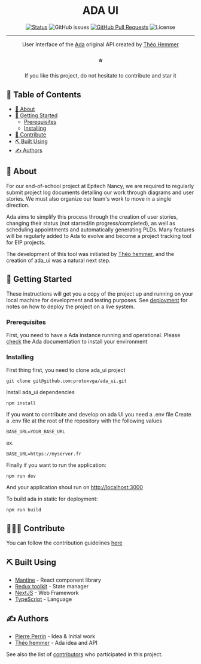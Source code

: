 <h1 align="center">ADA UI</h1>

<div align="center">

[![Status](https://img.shields.io/badge/status-active-success.svg)]()
![GitHub issues](https://img.shields.io/github/issues/protoxvga/ada_ui?color=emerald)
[![GitHub Pull Requests](https://img.shields.io/github/issues-pr/protoxvga/ada_ui?color=emerald)](https://github.com/kylelobo/The-Documentation-Compendium/pulls)
![License](https://img.shields.io/github/license/protoxvga/ada_ui?label=License)

</div>

---

<p align="center">User Interface of the <a href="https://github.com/theohemmer/ada" target="_BLANK">Ada</a> original API created by <a href="https://github.com/theohemmer" target="_BLANK">Théo Hemmer</a></p>
<h3 align="center">⭐️</h3>
<p align="center">
If you like this project, do not hesitate to contribute and star it
</p>

## 📝 Table of Contents

- [🧐 About ](#-about-)
- [🏁 Getting Started ](#-getting-started-)
  - [Prerequisites](#prerequisites)
  - [Installing](#installing)
- [📝 Contribute](#-contribute-)
- [⛏️ Built Using ](#️-built-using-)
- [✍️ Authors ](#️-authors-)

## 🧐 About <a name="about"></a>

For our end-of-school project at Epitech Nancy, we are required to regularly submit project log documents detailing our work through diagrams and user stories. We must also organize our team's work to move in a single direction.

Ada aims to simplify this process through the creation of user stories, changing their status (not started/in progress/completed), as well as scheduling appointments and automatically generating PLDs. Many features will be regularly added to Ada to evolve and become a project tracking tool for EIP projects.

The development of this tool was initiated by [Théo hemmer](https://github.com/theohemmer), and the creation of ada_ui was a natural next step.

## 🏁 Getting Started <a name="getting_started"></a>

These instructions will get you a copy of the project up and running on your local machine for development and testing purposes. See [deployment](#deployment) for notes on how to deploy the project on a live system.

### Prerequisites

First, you need to have a Ada instance running and operational. Please [check](https://github.com/theohemmer/ada) the Ada documentation to install your environment

### Installing

First thing first, you need to clone ada_ui project

```
git clone git@github.com:protoxvga/ada_ui.git
```

Install ada_ui dependencies

```
npm install
```

If you want to contribute and develop on ada UI you need a .env file
Create a .env file at the root of the repository with the following values

```
BASE_URL=YOUR_BASE_URL
```
ex.
```
BASE_URL=https://myserver.fr
```

Finally if you want to run the application:
```
npm run dev
```
And your application shoul run on [http://localhost:3000](http://localhost:3000)

To build ada in static for deployment:
```
npm run build
```

## 👨🏻‍💻 Contribute <a name="contribute"></a>

You can follow the contribution guidelines <a href="https://github.com/protoxvga/ada_ui/blob/production/CONTRIBUTE.md">here</a>

## ⛏️ Built Using <a name="built_using" ></a>

- [Mantine](https://mantine.dev/) - React component library
- [Redux toolkit](https://redux-toolkit.js.org/) - State manager
- [NextJS](https://nextjs.org/) - Web Framework
- [TypeScript](https://www.typescriptlang.org/) - Language

## ✍️ Authors <a name="authors"></a>

- [Pierre Perrin](https://github.com/protoxvga) - Idea & Initial work
- [Théo hemmer](https://github.com/theohemmer) - Ada idea and API

See also the list of [contributors](https://github.com/protoxvga/ada_ui/contributors) who participated in this project.
